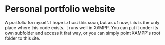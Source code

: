 # Personal portfolio website

A portfolio for myself. I hope to host this soon, but as of now, this is the only place where this code exists. It runs well in XAMPP. You can put it under its own subfolder and access it that way, or you can simply point XAMPP's root folder to this site.
